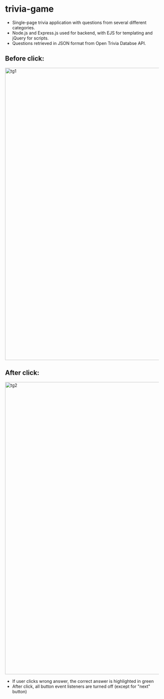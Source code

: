 # trivia-game
<ul>
  <li>Single-page trivia application with questions from several different categories.</li>
  <li>Node.js and Express.js used for backend, with EJS for templating and jQuery for scripts.</li>
  <li>Questions retrieved in JSON format from Open Trivia Databse API.</li>
</ul>

<h2>Before click:</h2>
<img width="958" alt="tg1" src="https://user-images.githubusercontent.com/68671581/177435965-ca244f34-9bfd-4f72-b445-cac066d552c9.png">

<h2>After click:</h2>
<img width="958" alt="tg2" src="https://user-images.githubusercontent.com/68671581/177435978-d04dc29e-3c06-4e75-88a0-f5e6b3604459.png">
<ul>
  <li>If user clicks wrong answer, the correct answer is highlighted in green</li>
  <li>After click, all button event listeners are turned off (except for "next" button)</li>
</ul>
